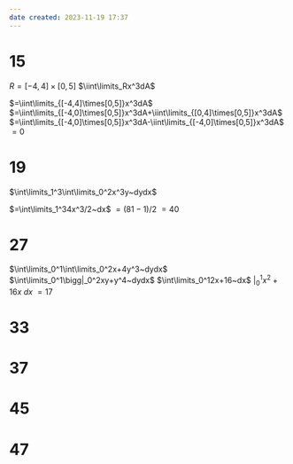 ```yaml
---
date created: 2023-11-19 17:37
---
```


# 15

$R=[-4,4]\times[0,5]$
$\iint\limits_Rx^3dA$

$=\iint\limits_{[-4,4]\times[0,5]}x^3dA$
$=\iint\limits_{[-4,0]\times[0,5]}x^3dA+\iint\limits_{[0,4]\times[0,5]}x^3dA$
$=\iint\limits_{[-4,0]\times[0,5]}x^3dA-\iint\limits_{[-4,0]\times[0,5]}x^3dA$
$=0$

# 19

$\int\limits_1^3\int\limits_0^2x^3y~dydx$

$=\int\limits_1^34x^3/2~dx$
$=(81-1)/2$
$=40$

# 27

$\int\limits_0^1\int\limits_0^2x+4y^3~dydx$
$\int\limits_0^1\bigg|_0^2xy+y^4~dydx$
$\int\limits_0^12x+16~dx$
$\bigg|_0^1x^2+16x~dx$
$=17$

# 33

# 37

# 45

# 47
